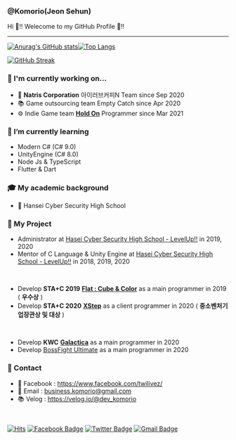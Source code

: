 ### @Komorio(Jeon Sehun) 

Hi 🐹‼️ Welecome to my GitHub Profile 🤗‼️

---

[![Anurag's GitHub stats](https://github-readme-stats.vercel.app/api?username=komorio&theme=tokyonight)](https://github.com/anuraghazra/github-readme-stats)[![Top Langs](https://github-readme-stats.vercel.app/api/top-langs/?username=komorio&layout=compact&theme=tokyonight)](https://github.com/anuraghazra/github-readme-stats)

[![GitHub Streak](https://github-readme-streak-stats.herokuapp.com/?user=komorio&theme=tokyonight)](https://git.io/streak-stats)

### 🔭 I'm currently working on...

- 🏢 **Natris Corporation** 아이러브커피N Team since Sep 2020
- 📚 Game outsourcing team Empty Catch since Apr 2020
- ⚙️ Indie Game team **[Hold On](https://www.facebook.com/HoldOnSNS/)** Programmer since Mar 2021


### 🌱 I’m currently learning

- Modern C# (C# 9.0)
- UnityEngine (C# 8.0)
- Node Js & TypeScript
- Flutter & Dart

### 🎓 My academic background

- 🏫 Hansei Cyber Security High School

### 🌙 My Project

- Administrator at [Hasei Cyber Security High School - LevelUp!!](https://www.facebook.com/hglevelup) in 2019, 2020
- Mentor of C Language & Unity Engine at [Hasei Cyber Security High School - LevelUp!!](https://www.facebook.com/hglevelup) in 2018, 2019, 2020

<br>

- Develop **STA+C 2019** [**Flat : Cube & Color**](https://play.google.com/store/apps/details?id=com.Idiots.Flat) as a main programmer in 2019 ( **우수상** )
- Develop **STA+C 2020** [**XStep**](https://www.youtube.com/watch?v=t4L70bzVTDk) as a client programmer in 2020 ( **중소벤처기업장관상 및 대상** )

<br>

- Develop **KWC** [**Galactica**](https://www.youtube.com/watch?v=RYIDhGjwsKM) as a main programmer in 2020
- Develop [BossFight Ultimate](https://www.youtube.com/watch?v=bvspgqr8Y0A) as a main programmer in 2020

### 💬 Contact 

- 📘 Facebook : https://www.facebook.com/twilivez/
- 📨 Email : business.komorio@gmail.com 
- 📚 Velog : https://velog.io/@dev_komorio

<br>

[![Hits](https://hits.seeyoufarm.com/api/count/incr/badge.svg?url=https%3A%2F%2Fgithub.com%2FKomorio%2FKomorio)](https://hits.seeyoufarm.com)
[![Facebook Badge](https://img.shields.io/badge/-Facebook-1877f2?style=flat-square&logo=facebook&logoColor=white&link=https://www.facebook.com/twilivez/)](https://www.facebook.com/twilivez/)
[![Twitter Badge](https://img.shields.io/badge/-Twitter-1877f2?style=flat-square&logo=twitter&logoColor=white&link=https://twitter.com/uni_Komorio/)](https://twitter.com/uni_Komorio/)
[![Gmail Badge](https://img.shields.io/badge/-Gmail-d14836?style=flat-square&logo=Gmail&logoColor=white&link=mailto:business.Komorio@gmail.com)](mailto:business.Komorio@gmail.com)

